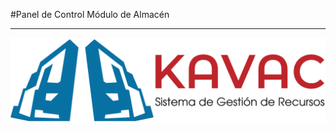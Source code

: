 #Panel de Control Módulo de Almacén
***********************************

![Screenshot](../img/logokavac.png#imagen)





